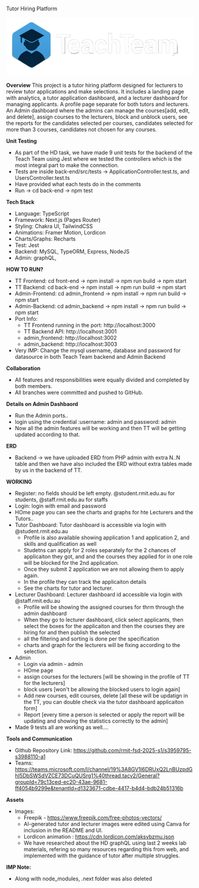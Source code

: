 Tutor Hiring Platform

![App Logo](teach-team/public/logo1.png)



**Overview**
This project is a tutor hiring platform designed for lecturers to review tutor applications and make selections. It includes a landing page with analytics, a tutor application dashboard, and a lecturer dashboard for managing applicants. A profile page separate for both tutors and lecturers. An Admin dashboard where the admins can manage the courses[add, edit, and delete], assign courses to the lecturers, block and unblock users, see the reports for the candidates selected per courses, candidates selected for more than 3 courses, candidates not chosen for any courses.



**Unit Testing**
* As part of the HD task, we have made 9 unit tests for the backend of the Teach Team using Jest where we tested the controllers which is the most integral part to make the connection.
* Tests are inside back-end/src/tests -> ApplicationController.test.ts, and UsersController.test.ts
* Have provided what each tests do in the comments
* Run -> cd back-end  -> npm test


**Tech Stack**
* Language: TypeScript
* Framework: Next.js (Pages Router)
* Styling: Chakra UI, TailwindCSS
* Animations: Framer Motion, Lordicon
* Charts/Graphs: Recharts
* Test: Jest
* Backend: MySQL, TypeORM, Express, NodeJS
* Admin: graphQL, 

**HOW TO RUN?**

* TT Frontend:    cd front-end -> npm install -> npm run build -> npm start
* TT Backend:     cd back-end -> npm install -> npm run build -> npm start
* Admin-Frontend: cd admin_frontend -> npm install -> npm run build -> npm start
* Admin-Backend:  cd admin_backend -> npm install -> npm run build -> npm start
* Port Info: 
  * TT Frontend running in the port: http://localhost:3000
  * TT Backend API: http://localhost:3001
  * admin_frontend: http://localhost:3002
  * admin_backend: http://localhost:3003
* Very IMP: Change the mysql username, database and password for datasource in both Teach Team backend and Admin Backend

**Collaboration** 
* All features and responsibilities were equally divided and completed by both members.
* All branches were committed and pushed to GitHub.


**Details on Admin Dashbaord**
* Run the Admin ports.. 
* login using the credential :username: admin and password: admin 
* Now all the admin features will be working and then TT will be getting updated according to that.


**ERD**
* Backend -> we have uploaded ERD from PHP admin with extra N..N table and then we have also included the ERD without extra tables made by us in the backend of TT. 

**WORKING**
* Register: no fields should be left empty. @student.rmit.edu.au for students, @staff.rmit.edu.au for staffs
* Login: login with email and password
* HOme page you can see the charts and graphs for hte Lecturers and the Tutors..
* Tutor Dashboard: Tutor dashboard is accessible via login with @student.rmit.edu.au 
     * Profile is also available showing application 1 and application 2, and skills and qualification as well
     * Studetns can apply for 2 roles separately for the 2 chances of applicaiton they got, and and the courses they applied for in one role will be blocked for the 2nd application.
     * Once they submit 2 application we are not allowing them to apply again. 
     * In the profile they can track the applicaiton details
     * See the charts for tutor and lecturer.
* Lecturer Dashboard: Lecturer dashboard id accessible via login with @staff.rmit.edu.au
    * Profile will be showing the assigned courses for thrm through the admin dashboard
    * When they go to lecturer dashboard, click select applicants, then select the boxes for the applicaiton and then the courses they are hiring for and then publish the selected
    * all the filtering and sorting is done per the specification
    * charts and graph for the lecturers will be fixing according to the selection.
* Admin
  * Login via admin - admin
  * HOme page
  * assign courses for the lecturers [will be showing in the profile of TT for the lecturers]
  * block users [won't be allowing the blocked users to login again] 
  * Add new courses, edit courses, delete [all these will be updatign in the TT, you can double check via the tutor dashboard applicaiton form]
  * Report [every time a person is selected or apply the report will be updating and showing the statistics correctly to the admin]
* Made 9 tests all are working as well....



**Tools and Communication**
* Github Repository Link: https://github.com/rmit-fsd-2025-s1/s3959795-s3988110-a1
* Teams: https://teams.microsoft.com/l/channel/19%3A8GV1I6DRUxQ2LnBUzpdGhI5DbSWSdVZCE73DCuQUSrg1%40thread.tacv2/General?groupId=79c13ced-ec20-43ae-9681-ff4054b9299e&tenantId=d1323671-cdbe-4417-b4d4-bdb24b51316b


**Assets**
* Images:
    * Freepik - https://www.freepik.com/free-photos-vectors/
    * AI-generated tutor and lecturer images were edited using Canva for inclusion in the README and UI.
    * Lordicon animation : https://cdn.lordicon.com/aksvbzmu.json
    * We have researched about the HD graphQL using last 2 weeks lab materials, refering so many resources regarding this from web, and implemented with the guidance of tutor after multiple struggles.

**IMP Note:**
* Along with node_modules, .next folder was also deleted 
